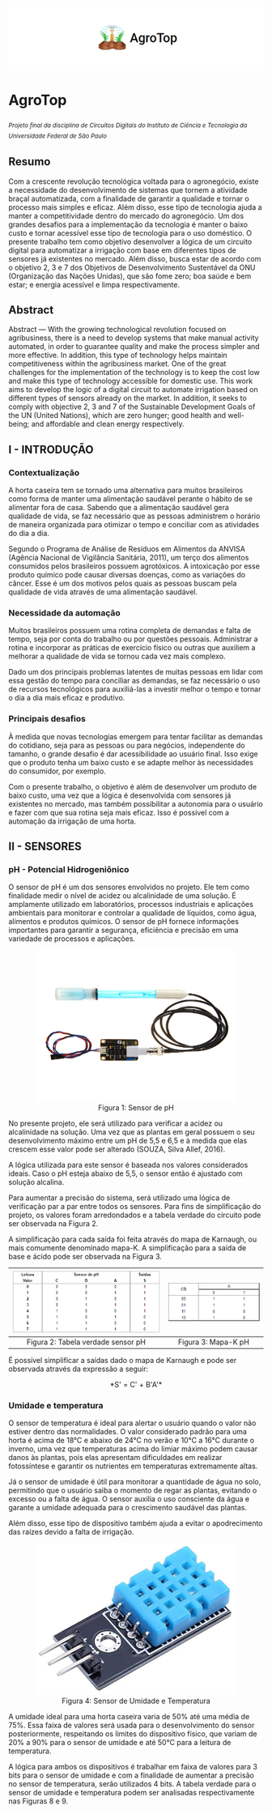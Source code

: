 <p align="center">
  <img src="banner-git.png" >
</p>

# AgroTop
<sub>*Projeto final da disciplina de Circuitos Digitais do Instituto de Ciência e Tecnologia da Universidade Federal de São Paulo*<sub>

## Resumo ##
Com a crescente revolução tecnológica voltada para o agronegócio, existe a necessidade do desenvolvimento de sistemas que tornem a atividade braçal automatizada, com a finalidade de garantir a qualidade e tornar o processo mais simples e eficaz. Além disso, esse tipo de tecnologia ajuda a manter a competitividade dentro do mercado do agronegócio. Um dos grandes desafios para a implementação da tecnologia é manter o baixo custo e tornar acessível esse tipo de tecnologia para o uso doméstico. O presente trabalho tem como objetivo desenvolver a lógica de um circuito digital para automatizar a irrigação com base em diferentes tipos de sensores já existentes no mercado. Além disso, busca estar de acordo com o objetivo 2, 3 e 7 dos Objetivos de Desenvolvimento Sustentável da ONU (Organização das Nações Unidas), que são fome zero; boa saúde e bem estar; e energia acessível e limpa respectivamente.

## Abstract ##
Abstract —  With the growing technological revolution focused on agribusiness, there is a need to develop systems that make manual activity automated, in order to guarantee quality and make the process simpler and more effective. In addition, this type of technology helps maintain competitiveness within the agribusiness market. One of the great challenges for the implementation of the technology is to keep the cost low and make this type of technology accessible for domestic use. This work aims to develop the logic of a digital circuit to automate irrigation based on different types of sensors already on the market. In addition, it seeks to comply with objective 2, 3 and 7 of the Sustainable Development Goals of the UN (United Nations), which are zero hunger; good health and well-being; and affordable and clean energy respectively.

## I - INTRODUÇÃO ##
### Contextualização ###
A horta caseira tem se tornado uma alternativa para muitos brasileiros como forma de manter uma alimentação saudável perante o hábito de se alimentar fora de casa. Sabendo que a alimentação saudável gera qualidade de vida, se faz necessário que as pessoas administrem o horário de maneira organizada para otimizar o tempo e conciliar com as atividades do dia a dia.

Segundo o Programa de Análise de Resíduos em Alimentos da ANVISA (Agência Nacional de Vigilância Sanitária, 2011), um terço dos alimentos consumidos pelos brasileiros possuem agrotóxicos. A intoxicação por esse produto químico pode causar diversas doenças, como as variações do câncer. Esse é um dos motivos pelos quais as pessoas buscam pela qualidade de vida através de uma alimentação saudável.

### Necessidade da automação ###
Muitos brasileiros possuem uma rotina completa de demandas e falta de tempo, seja por conta do trabalho ou por questões pessoais. Administrar a rotina e incorporar as práticas de exercício físico ou outras que auxiliem a melhorar a qualidade de vida se tornou cada vez mais complexo.

Dado um dos principais problemas latentes de muitas pessoas em lidar com essa gestão do tempo para conciliar as demandas, se faz necessário o uso de recursos tecnológicos para auxiliá-las a investir melhor o tempo e tornar o dia a dia mais eficaz e produtivo. 

### Principais desafios ###
À medida que novas tecnologias emergem para tentar facilitar as demandas do cotidiano, seja para as pessoas ou para negócios, independente do tamanho, o grande desafio é dar acessibilidade ao usuário final. Isso exige que o produto tenha um baixo custo e se adapte melhor às necessidades do consumidor, por exemplo.

Com o presente trabalho, o objetivo é além de desenvolver um produto de baixo custo, uma vez que a lógica é desenvolvida com sensores já existentes no mercado, mas também possibilitar a autonomia para o usuário e fazer com que sua rotina seja mais eficaz. Isso é possível com a automação da irrigação de uma horta.

## II - SENSORES ##
### pH - Potencial Hidrogeniônico ###
O sensor de pH é um dos sensores envolvidos no projeto. Ele tem como finalidade medir o nível de acidez ou alcalinidade de uma solução. É amplamente utilizado em laboratórios, processos industriais e aplicações ambientais para monitorar e controlar a qualidade de líquidos, como água, alimentos e produtos químicos. O sensor de pH fornece informações importantes para garantir a segurança, eficiência e precisão em uma variedade de processos e aplicações.

<p align="center">
  <img src="sensor-ph.png" alt="Figura 1" width="400" height="300">
  <br> Figura 1: Sensor de pH
</p>

No presente projeto, ele será utilizado para verificar a acidez ou alcalinidade na solução. Uma vez que as plantas em geral possuem o seu desenvolvimento máximo entre um pH de 5,5 e 6,5 e à medida que elas crescem esse valor pode ser alterado (SOUZA, Silva Allef, 2016).

A lógica utilizada para este sensor é baseada nos valores considerados ideais. Caso o pH esteja abaixo de 5,5, o sensor então é ajustado com solução alcalina.

Para aumentar a precisão do sistema, será utilizado uma lógica de verificação par a par entre todos os sensores. Para fins de simplificação do projeto, os valores foram arredondados e a tabela verdade do circuito pode ser observada na Figura 2.

A simplificação para cada saída foi feita através do mapa de Karnaugh, ou mais comumente denominado mapa-K. A simplificação para a saída de base e ácido pode ser observada na Figura 3.

| ![Imagem 1](tabela-verdade-ph.png)       | ![Imagem 2](mapa-k-ph.png)            |
| :-----------------------------------:    | :-----------------------------------: |
| Figura 2: Tabela verdade sensor pH       |  Figura 3: Mapa-K pH                  |

É possível simplificar a saídas dado o mapa de Karnaugh e pode ser observada através da expressão a seguir:

<p align="center">
  *S' = C' + B'A'*
</p>

### Umidade e temperatura ###

O sensor de temperatura é ideal para alertar o usuário quando o valor não estiver dentro das normalidades. O valor considerado padrão para uma horta é acima de 18°C e abaixo de 24°C no verão e 10°C a 16°C durante o inverno, uma vez que temperaturas acima do limiar máximo podem causar danos às plantas, pois elas apresentam dificuldades em realizar fotossíntese e garantir os nutrientes em temperaturas extremamente altas.

Já o sensor de umidade é útil para monitorar a quantidade de água no solo, permitindo que o usuário saiba o momento de regar as plantas, evitando o excesso ou a falta de água. O sensor auxilia o uso consciente da água e garante a umidade adequada para o crescimento saudável das plantas.

Além disso, esse tipo de dispositivo também ajuda a evitar o apodrecimento das raízes devido a falta de irrigação.

<p align="center">
  <img src="sensor-temperatura-umidade.png" alt="Figura 1" width="400" height="300">
  <br> Figura 4: Sensor de Umidade e Temperatura
</p>

A umidade ideal para uma horta caseira varia de 50% até uma média de 75%. Essa faixa de valores será usada para o desenvolvimento do sensor posteriormente, respeitando os limites do dispositivo físico, que variam de 20% a 90% para o sensor de umidade e até 50°C para a leitura de temperatura.

A lógica para ambos os dispositivos é trabalhar em faixa de valores para 3 bits para o sensor de umidade e com a finalidade de aumentar a precisão no sensor de temperatura, serão utilizados 4 bits. A tabela verdade para o sensor de umidade e temperatura podem ser analisadas respectivamente nas Figuras 8 e 9.
